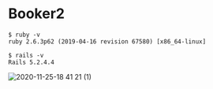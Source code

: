 # Booker2
```
$ ruby -v
ruby 2.6.3p62 (2019-04-16 revision 67580) [x86_64-linux]

$ rails -v
Rails 5.2.4.4
```
![2020-11-25-18 41 21 (1)](https://user-images.githubusercontent.com/38527299/100213476-01dcbf80-2f52-11eb-8bd8-d026114a02bc.gif)
